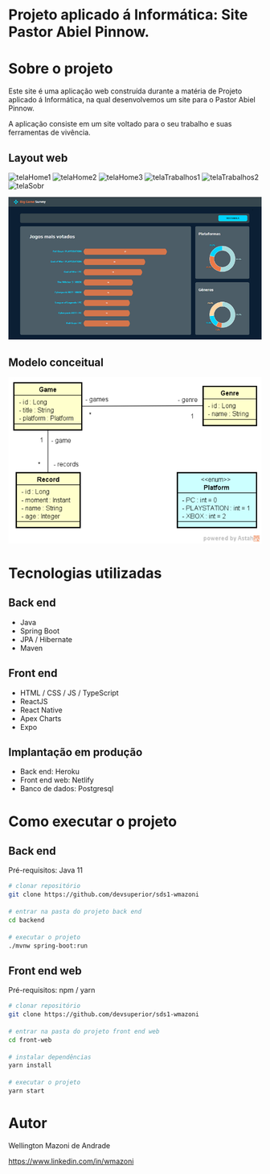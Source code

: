 # Projeto aplicado á Informática: Site Pastor Abiel Pinnow. 

# Sobre o projeto

Este site é uma aplicação web construída durante a matéria de Projeto aplicado á Informática, na qual desenvolvemos um site para o Pastor Abiel Pinnow.

A aplicação consiste em um site voltado para o seu trabalho e suas ferramentas de vivência.

## Layout web

![telaHome1](https://github.com/BeeMesquitaa/projetoReadme/assets/121141327/ef759a6b-e7b7-41dd-b702-85b99e986bc1)
![telaHome2](https://github.com/BeeMesquitaa/projetoReadme/assets/121141327/5b11c904-8f73-4d92-bbbb-b51fd161dc2a)
![telaHome3](https://github.com/BeeMesquitaa/projetoReadme/assets/121141327/6122fda9-b694-472b-8708-ddd9e7168deb)
![telaTrabalhos1](https://github.com/BeeMesquitaa/projetoReadme/assets/121141327/0a7b3707-f3e8-49e2-bd7b-ff8841394a71)
![telaTrabalhos2](https://github.com/BeeMesquitaa/projetoReadme/assets/121141327/d6acbb17-b333-44a1-958f-945ef1d15dee)
![telaSobr](https://github.com/BeeMesquitaa/projetoReadme/assets/121141327/b1ca8539-7a9c-4f69-ab6a-93d88e1223d0)

![Web 2](https://github.com/acenelio/assets/raw/main/sds1/web2.png)

## Modelo conceitual
![Modelo Conceitual](https://github.com/acenelio/assets/raw/main/sds1/modelo-conceitual.png)

# Tecnologias utilizadas
## Back end
- Java
- Spring Boot
- JPA / Hibernate
- Maven
## Front end
- HTML / CSS / JS / TypeScript
- ReactJS
- React Native
- Apex Charts
- Expo
## Implantação em produção
- Back end: Heroku
- Front end web: Netlify
- Banco de dados: Postgresql

# Como executar o projeto

## Back end
Pré-requisitos: Java 11

```bash
# clonar repositório
git clone https://github.com/devsuperior/sds1-wmazoni

# entrar na pasta do projeto back end
cd backend

# executar o projeto
./mvnw spring-boot:run
```

## Front end web
Pré-requisitos: npm / yarn

```bash
# clonar repositório
git clone https://github.com/devsuperior/sds1-wmazoni

# entrar na pasta do projeto front end web
cd front-web

# instalar dependências
yarn install

# executar o projeto
yarn start
```

# Autor

Wellington Mazoni de Andrade

https://www.linkedin.com/in/wmazoni
